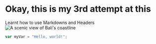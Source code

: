 # Okay, this is my 3rd attempt at this
Learnt how to use Markdowns and Headers
![A scenic view of Bali's coastline](https://example.com/bali-coastline.jpg)
``` javascript
var myVar = "Hello, world!";
```
